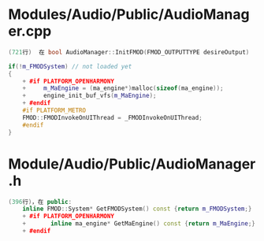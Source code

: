 # Modules/Audio/Public/AudioManager.cpp

```c++
(721行)  在 bool AudioManager::InitFMOD(FMOD_OUTPUTTYPE desireOutput)

if(!m_FMODSystem) // not loaded yet
{
    + #if PLATFORM_OPENHARMONY
    +     m_MaEngine = (ma_engine*)malloc(sizeof(ma_engine));
    +     engine_init_buf_vfs(m_MaEngine);
    + #endif
    #if PLATFORM_METRO
    FMOD::FMODInvokeOnUIThread = _FMODInvokeOnUIThread;
    #endif
}
```


# Module/Audio/Public/AudioManager.h
```c++
(396行)，在 public:
    inline FMOD::System* GetFMODSystem() const {return m_FMODSystem;}
    + #if PLATFORM_OPENHARMONY
    +       inline ma_engine* GetMaEngine() const {return m_MaEngine;}
    + #endif
```